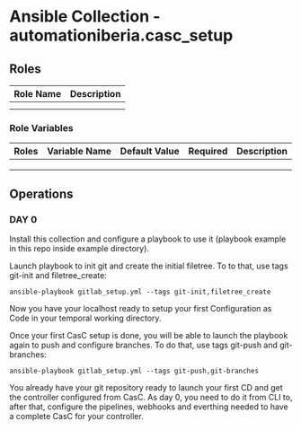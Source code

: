 # Ansible Collection - automationiberia.casc_setup


## Roles

|Role Name|Description|
|:---:|:---:|
|||
|||

### Role Variables

|Roles|Variable Name|Default Value|Required|Description|
|:---:|:---:|:---:|:---:|:---:|
||||||
||||||
||||||


## Operations

### DAY 0

Install this collection and configure a playbook to use it (playbook example in this repo inside example directory).

Launch playbook to init git and create the initial filetree. To to that, use tags git-init and filetree_create:

```
ansible-playbook gitlab_setup.yml --tags git-init,filetree_create
```

Now you have your localhost ready to setup your first Configuration as Code in your temporal working directory.

Once your first CasC setup is done, you will be able to launch the playbook again to push and configure branches. To do that, use tags git-push and git-branches:

```
ansible-playbook gitlab_setup.yml --tags git-push,git-branches
```

You already have your git repository ready to launch your first CD and get the controller configured from CasC. As day 0, you need to do it from CLI to, after that, configure the pipelines, webhooks and everthing needed to have a complete CasC for your controller. 